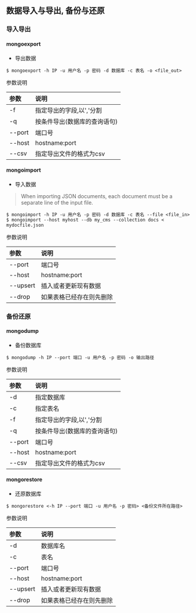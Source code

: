 ## 数据导入与导出, 备份与还原
### 导入导出
#### mongoexport
* 导出数据
```
$ mongoexport -h IP -u 用户名 -p 密码 -d 数据库 -c 表名 -o <file_out>
```
参数说明

| 参数 | 说明 |
|:--- |:--- |
| -f | 指定导出的字段,以','分割 |
| -q | 按条件导出(数据库的查询语句) |
| --port | 端口号 |
| --host | hostname:port |
| --csv | 指定导出文件的格式为csv |


#### mongoimport
* 导入数据
> When importing JSON documents, each document must be a separate line of the input file.

```
$ mongoimport -h IP -u 用户名 -p 密码 -d 数据库 -c 表名 --file <file_in>
$ mongoimport --host myhost --db my_cms --collection docs < mydocfile.json  
```

参数说明

| 参数 | 说明 |
|:--- |:--- |
| --port | 端口号 |
| --host | hostname:port |
| --upsert | 插入或者更新现有数据 |
| --drop | 如果表格已经存在则先删除 |


### 备份还原
#### mongodump
* 备份数据库
```
$ mongodump -h IP --port 端口 -u 用户名 -p 密码 -o 输出路径
```
参数说明

| 参数 | 说明 |
|:--- |:--- |
| -d | 指定数据库 |
| -c | 指定表名 |
| -f | 指定导出的字段,以','分割 |
| -q | 按条件导出(数据库的查询语句) |
| --port | 端口号 |
| --host | hostname:port |
| --csv | 指定导出文件的格式为csv |

#### mongorestore
* 还原数据库
```
$ mongorestore <-h IP --port 端口 -u 用户名 -p 密码> <备份文件所在路径>
```

参数说明

| 参数 | 说明 |
|:--- |:--- |
| -d | 数据库名 |
| -c | 表名 |
| --port | 端口号 |
| --host | hostname:port |
| --upsert | 插入或者更新现有数据 |
| --drop | 如果表格已经存在则先删除 |
